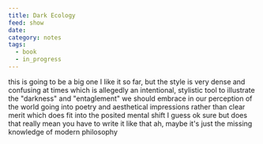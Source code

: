 ```yaml
---
title: Dark Ecology
feed: show
date: 
category: notes
tags:
  - book
  - in_progress
---
```

this is going to be a big one
I like it so far, but the style is very dense and confusing at times
which is allegedly an intentional, stylistic tool to illustrate the "darkness" and "entaglement" we should embrace in our perception of the world
going into poetry and aesthetical impressions rather than clear merit
which does fit into the posited mental shift I guess
ok sure but does that really mean you have to write it like that
ah, maybe it's just the missing knowledge of modern philosophy